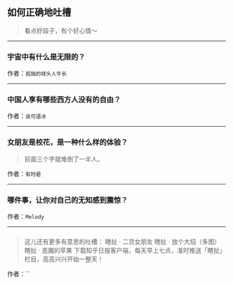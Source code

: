 ## 如何正确地吐槽

> 看点好段子，有个好心情～


 
---

### 宇宙中有什么是无限的？

> 


作者：`孤独的球头人牛长`

---

### 中国人享有哪些西方人没有的自由？

> 


作者：`虫可语冰`

---

### 女朋友是校花，是一种什么样的体验？

> 前面三个字就难倒了一半人。


作者：`有时君`

---

### 哪件事，让你对自己的无知感到震惊？

> 


作者：`Melody`

---

### 

> 这儿还有更多有意思的吐槽：
> 瞎扯 · 二货女朋友
> 瞎扯 · 放个大招（多图）
> 瞎扯 · 恶魔的苹果
> 下载知乎日报客户端，每天早上七点，准时推送「瞎扯」栏目，高高兴兴开始一整天！


作者：``